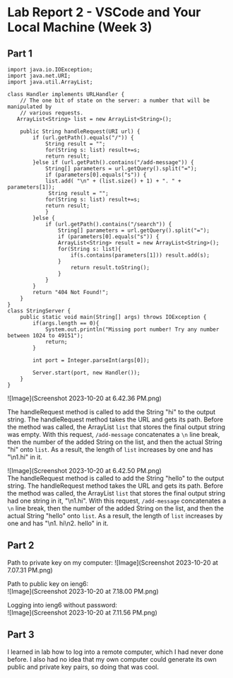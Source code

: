 # Lab Report 2 - VSCode and Your Local Machine (Week 3)
## Part 1

```
import java.io.IOException;
import java.net.URI;
import java.util.ArrayList;

class Handler implements URLHandler {
    // The one bit of state on the server: a number that will be manipulated by
    // various requests.
   ArrayList<String> list = new ArrayList<String>();

    public String handleRequest(URI url) {
        if (url.getPath().equals("/")) {
            String result = "";
            for(String s: list) result+=s;
            return result;
        }else if (url.getPath().contains("/add-message")) {
            String[] parameters = url.getQuery().split("=");
            if (parameters[0].equals("s")) {
            list.add( "\n" + (list.size() + 1) + ". " + parameters[1]);
             String result = "";
            for(String s: list) result+=s;
            return result;
            } 
        }else {
            if (url.getPath().contains("/search")) {
                String[] parameters = url.getQuery().split("=");
                if (parameters[0].equals("s")) {
                ArrayList<String> result = new ArrayList<String>();
                for(String s: list){
                    if(s.contains(parameters[1])) result.add(s);
                }       
                    return result.toString();
                }
            }
        }
        return "404 Not Found!";
    }
}
class StringServer {
    public static void main(String[] args) throws IOException {
        if(args.length == 0){
            System.out.println("Missing port number! Try any number between 1024 to 49151");
            return;
        }

        int port = Integer.parseInt(args[0]);

        Server.start(port, new Handler());
    }
}
```

![Image](Screenshot 2023-10-20 at 6.42.36 PM.png) <br>

The handleRequest method is called to add the String "hi" to the output string. The handleRequest method takes the URL and gets its path. Before the method was called, the ArrayList `list` that stores the final output string was empty.
With this request, `/add-message` concatenates a `\n` line break, then the number of the added String on the list, and then the actual String "hi" onto `list`. As a result, the length of `list` increases by one and has "\n1.hi" in it.

![Image](Screenshot 2023-10-20 at 6.42.50 PM.png) <br>
The handleRequest method is called to add the String "hello" to the output string. The handleRequest method takes the URL and gets its path. Before the method was called, the ArrayList `list` that stores the final output string had 
one string in it, "\n1.hi". With this request, `/add-message` concatenates a `\n` line break, then the number of the added String on the list, and then the actual String "hello" onto `list`. As a result, the length of `list` increases
by one and has "\n1. hi\n2. hello" in it.

## Part 2
Path to private key on my computer:
![Image](Screenshot 2023-10-20 at 7.07.31 PM.png) <br>

Path to public key on ieng6: <br>
![Image](Screenshot 2023-10-20 at 7.18.00 PM.png) <br>

Logging into ieng6 without password: <br>
![Image](Screenshot 2023-10-20 at 7.11.56 PM.png) <br>

## Part 3

I learned in lab how to log into a remote computer, which I had never done before. I also had no idea that my own computer could generate its own public and private key pairs, so doing that was cool. 
